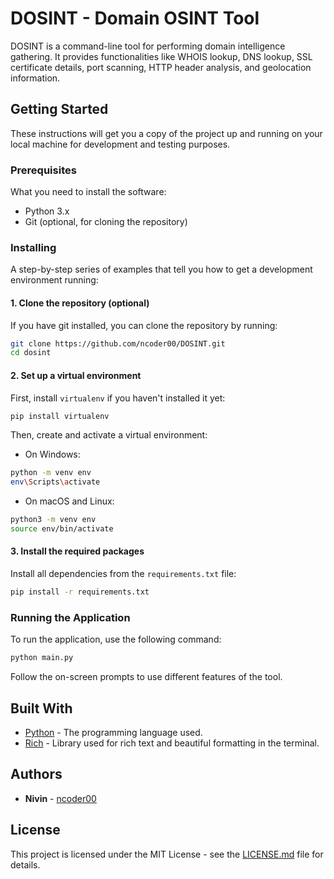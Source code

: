 # DOSINT - Domain OSINT Tool

DOSINT is a command-line tool for performing domain intelligence gathering. It provides functionalities like WHOIS lookup, DNS lookup, SSL certificate details, port scanning, HTTP header analysis, and geolocation information.

## Getting Started

These instructions will get you a copy of the project up and running on your local machine for development and testing purposes.

### Prerequisites

What you need to install the software:

- Python 3.x
- Git (optional, for cloning the repository)

### Installing

A step-by-step series of examples that tell you how to get a development environment running:

#### 1. Clone the repository (optional)

If you have git installed, you can clone the repository by running:

```bash
git clone https://github.com/ncoder00/DOSINT.git
cd dosint
```

#### 2. Set up a virtual environment

First, install `virtualenv` if you haven't installed it yet:

```bash
pip install virtualenv
```

Then, create and activate a virtual environment:

- On Windows:

```bash
python -m venv env
env\Scripts\activate
```

- On macOS and Linux:

```bash
python3 -m venv env
source env/bin/activate
```

#### 3. Install the required packages

Install all dependencies from the `requirements.txt` file:

```bash
pip install -r requirements.txt
```

### Running the Application

To run the application, use the following command:

```bash
python main.py
```

Follow the on-screen prompts to use different features of the tool.

## Built With

* [Python](https://www.python.org/) - The programming language used.
* [Rich](https://rich.readthedocs.io/en/latest/) - Library used for rich text and beautiful formatting in the terminal.

## Authors

* **Nivin** - [ncoder00](https://github.com/ncoder00)

## License

This project is licensed under the MIT License - see the [LICENSE.md](LICENSE.md) file for details.

